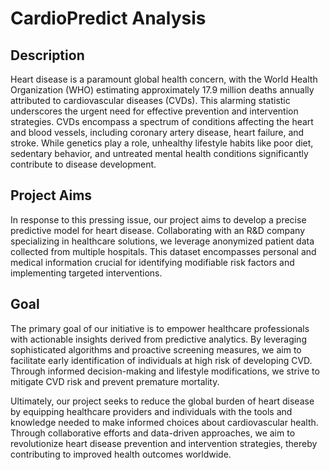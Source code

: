 # CardioPredict Analysis
## Description
Heart disease is a paramount global health concern, with the World Health Organization (WHO) estimating approximately 17.9 million deaths annually attributed to cardiovascular diseases (CVDs). This alarming statistic underscores the urgent need for effective prevention and intervention strategies. 
CVDs encompass a spectrum of conditions affecting the heart and blood vessels, including coronary artery disease, heart failure, and stroke. While genetics play a role, unhealthy lifestyle habits like poor diet, sedentary behavior, and untreated mental health conditions significantly contribute to disease development.

## Project Aims
In response to this pressing issue, our project aims to develop a precise predictive model for heart disease. Collaborating with an R&D company specializing in healthcare solutions, we leverage anonymized patient data collected from multiple hospitals. This dataset encompasses personal and medical information crucial for identifying modifiable risk factors and implementing targeted interventions. 

## Goal
The primary goal of our initiative is to empower healthcare professionals with actionable insights derived from predictive analytics. By leveraging sophisticated algorithms and proactive screening measures, we aim to facilitate early identification of individuals at high risk of developing CVD. Through informed decision-making and lifestyle modifications, we strive to mitigate CVD risk and prevent premature mortality.

Ultimately, our project seeks to reduce the global burden of heart disease by equipping healthcare providers and individuals with the tools and knowledge needed to make informed choices about cardiovascular health. Through collaborative efforts and data-driven approaches, we aim to revolutionize heart disease prevention and intervention strategies, thereby contributing to improved health outcomes worldwide.
